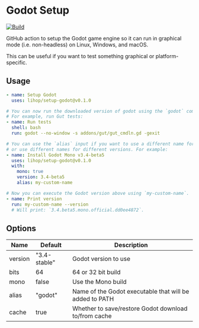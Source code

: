 # Godot Setup

[![Build](https://github.com/lihop/setup-godot/actions/workflows/demo.yml/badge.svg?event=schedule)](https://github.com/lihop/setup-godot/actions/workflows/demo.yml)

GitHub action to setup the Godot game engine so it can run in graphical mode (i.e. non-headless) on Linux, Windows, and macOS.

This can be useful if you want to test something graphical or platform-specific.

## Usage

```yaml
- name: Setup Godot
  uses: lihop/setup-godot@v0.1.0

# You can now run the downloaded version of godot using the `godot` command in your other steps.
# For example, run Gut tests:
- name: Run tests
  shell: bash
  run: godot --no-window -s addons/gut/gut_cmdln.gd -gexit

# You can use the `alias` input if you want to use a different name for the Godot executable
# or use different names for different versions. For example:
- name: Install Godot Mono v3.4-beta5
  uses: lihop/setup-godot@v0.1.0
  with:
    mono: true
    version: 3.4-beta5
    alias: my-custom-name

# Now you can execute the Godot version above using `my-custom-name`.
- name: Print version
  run: my-custom-name --version
  # Will print: `3.4.beta5.mono.official.dd0ee4872`.
```

## Options

| Name    | Default      | Description                                             |
| ------- | ------------ | ------------------------------------------------------- |
| version | "3.4-stable" | Godot version to use                                    |
| bits    | 64           | 64 or 32 bit build                                      |
| mono    | false        | Use the Mono build                                      |
| alias   | "godot"      | Name of the Godot executable that will be added to PATH |
| cache   | true         | Whether to save/restore Godot download to/from cache    |
